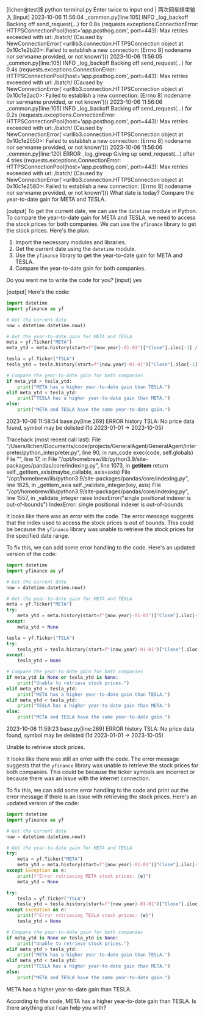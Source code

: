 [lichen@test]$ python terminal.py 
Enter twice to input end | 两次回车结束输入
[input]
2023-10-06 11:56:04 _common.py[line:105] INFO _log_backoff Backing off send_request(...) for 0.8s (requests.exceptions.ConnectionError: HTTPSConnectionPool(host='app.posthog.com', port=443): Max retries exceeded with url: /batch/ (Caused by NewConnectionError('<urllib3.connection.HTTPSConnection object at 0x10c1e2b20>: Failed to establish a new connection: [Errno 8] nodename nor servname provided, or not known')))
2023-10-06 11:56:05 _common.py[line:105] INFO _log_backoff Backing off send_request(...) for 0.4s (requests.exceptions.ConnectionError: HTTPSConnectionPool(host='app.posthog.com', port=443): Max retries exceeded with url: /batch/ (Caused by NewConnectionError('<urllib3.connection.HTTPSConnection object at 0x10c1e2ac0>: Failed to establish a new connection: [Errno 8] nodename nor servname provided, or not known')))
2023-10-06 11:56:06 _common.py[line:105] INFO _log_backoff Backing off send_request(...) for 0.2s (requests.exceptions.ConnectionError: HTTPSConnectionPool(host='app.posthog.com', port=443): Max retries exceeded with url: /batch/ (Caused by NewConnectionError('<urllib3.connection.HTTPSConnection object at 0x10c1e2550>: Failed to establish a new connection: [Errno 8] nodename nor servname provided, or not known')))
2023-10-06 11:56:06 _common.py[line:120] ERROR _log_giveup Giving up send_request(...) after 4 tries (requests.exceptions.ConnectionError: HTTPSConnectionPool(host='app.posthog.com', port=443): Max retries exceeded with url: /batch/ (Caused by NewConnectionError('<urllib3.connection.HTTPSConnection object at 0x10c1e2580>: Failed to establish a new connection: [Errno 8] nodename nor servname provided, or not known')))
What date is today? Compare the year-to-date gain for META and TESLA.

[output]
To get the current date, we can use the `datetime` module in Python. To compare the year-to-date gain for META and TESLA, we need to access the stock prices for both companies. We can use the `yfinance` library to get the stock prices. Here's the plan:

1. Import the necessary modules and libraries.
2. Get the current date using the `datetime` module.
3. Use the `yfinance` library to get the year-to-date gain for META and TESLA.
4. Compare the year-to-date gain for both companies.

Do you want me to write the code for you?
[input]
yes

[output]
Here's the code:

```python
import datetime
import yfinance as yf

# Get the current date
now = datetime.datetime.now()

# Get the year-to-date gain for META and TESLA
meta = yf.Ticker("META")
meta_ytd = meta.history(start=f"{now.year}-01-01")["Close"].iloc[-1] / meta.history(start=f"{now.year}-01-01")["Close"].iloc[0] - 1

tesla = yf.Ticker("TSLA")
tesla_ytd = tesla.history(start=f"{now.year}-01-01")["Close"].iloc[-1] / tesla.history(start=f"{now.year}-01-01")["Close"].iloc[0] - 1

# Compare the year-to-date gain for both companies
if meta_ytd > tesla_ytd:
    print("META has a higher year-to-date gain than TESLA.")
elif meta_ytd < tesla_ytd:
    print("TESLA has a higher year-to-date gain than META.")
else:
    print("META and TESLA have the same year-to-date gain.")
```

2023-10-06 11:58:54 base.py[line:269] ERROR history TSLA: No price data found, symbol may be delisted (1d 2023-01-01 -> 2023-10-05)

Traceback (most recent call last):
  File "/Users/lichen/Documents/code/projects/GeneralAgent/GeneralAgent/interpreter/python_interpreter.py", line 90, in run_code
    exec(code, self.globals)
  File "<string>", line 17, in <module>
  File "/opt/homebrew/lib/python3.9/site-packages/pandas/core/indexing.py", line 1073, in __getitem__
    return self._getitem_axis(maybe_callable, axis=axis)
  File "/opt/homebrew/lib/python3.9/site-packages/pandas/core/indexing.py", line 1625, in _getitem_axis
    self._validate_integer(key, axis)
  File "/opt/homebrew/lib/python3.9/site-packages/pandas/core/indexing.py", line 1557, in _validate_integer
    raise IndexError("single positional indexer is out-of-bounds")
IndexError: single positional indexer is out-of-bounds

It looks like there was an error with the code. The error message suggests that the index used to access the stock prices is out of bounds. This could be because the `yfinance` library was unable to retrieve the stock prices for the specified date range. 

To fix this, we can add some error handling to the code. Here's an updated version of the code:

```python
import datetime
import yfinance as yf

# Get the current date
now = datetime.datetime.now()

# Get the year-to-date gain for META and TESLA
meta = yf.Ticker("META")
try:
    meta_ytd = meta.history(start=f"{now.year}-01-01")["Close"].iloc[-1] / meta.history(start=f"{now.year}-01-01")["Close"].iloc[0] - 1
except:
    meta_ytd = None

tesla = yf.Ticker("TSLA")
try:
    tesla_ytd = tesla.history(start=f"{now.year}-01-01")["Close"].iloc[-1] / tesla.history(start=f"{now.year}-01-01")["Close"].iloc[0] - 1
except:
    tesla_ytd = None

# Compare the year-to-date gain for both companies
if meta_ytd is None or tesla_ytd is None:
    print("Unable to retrieve stock prices.")
elif meta_ytd > tesla_ytd:
    print("META has a higher year-to-date gain than TESLA.")
elif meta_ytd < tesla_ytd:
    print("TESLA has a higher year-to-date gain than META.")
else:
    print("META and TESLA have the same year-to-date gain.")
```

2023-10-06 11:59:23 base.py[line:269] ERROR history TSLA: No price data found, symbol may be delisted (1d 2023-01-01 -> 2023-10-05)

Unable to retrieve stock prices.

It looks like there was still an error with the code. The error message suggests that the `yfinance` library was unable to retrieve the stock prices for both companies. This could be because the ticker symbols are incorrect or because there was an issue with the internet connection.

To fix this, we can add some error handling to the code and print out the error message if there is an issue with retrieving the stock prices. Here's an updated version of the code:

```python
import datetime
import yfinance as yf

# Get the current date
now = datetime.datetime.now()

# Get the year-to-date gain for META and TESLA
try:
    meta = yf.Ticker("META")
    meta_ytd = meta.history(start=f"{now.year}-01-01")["Close"].iloc[-1] / meta.history(start=f"{now.year}-01-01")["Close"].iloc[0] - 1
except Exception as e:
    print(f"Error retrieving META stock prices: {e}")
    meta_ytd = None

try:
    tesla = yf.Ticker("TSLA")
    tesla_ytd = tesla.history(start=f"{now.year}-01-01")["Close"].iloc[-1] / tesla.history(start=f"{now.year}-01-01")["Close"].iloc[0] - 1
except Exception as e:
    print(f"Error retrieving TESLA stock prices: {e}")
    tesla_ytd = None

# Compare the year-to-date gain for both companies
if meta_ytd is None or tesla_ytd is None:
    print("Unable to retrieve stock prices.")
elif meta_ytd > tesla_ytd:
    print("META has a higher year-to-date gain than TESLA.")
elif meta_ytd < tesla_ytd:
    print("TESLA has a higher year-to-date gain than META.")
else:
    print("META and TESLA have the same year-to-date gain.")
```
META has a higher year-to-date gain than TESLA.

According to the code, META has a higher year-to-date gain than TESLA. Is there anything else I can help you with?